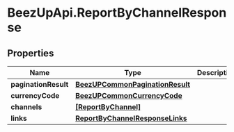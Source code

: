 # BeezUpApi.ReportByChannelResponse

## Properties
Name | Type | Description | Notes
------------ | ------------- | ------------- | -------------
**paginationResult** | [**BeezUPCommonPaginationResult**](BeezUPCommonPaginationResult.md) |  | 
**currencyCode** | [**BeezUPCommonCurrencyCode**](BeezUPCommonCurrencyCode.md) |  | 
**channels** | [**[ReportByChannel]**](ReportByChannel.md) |  | 
**links** | [**ReportByChannelResponseLinks**](ReportByChannelResponseLinks.md) |  | 


